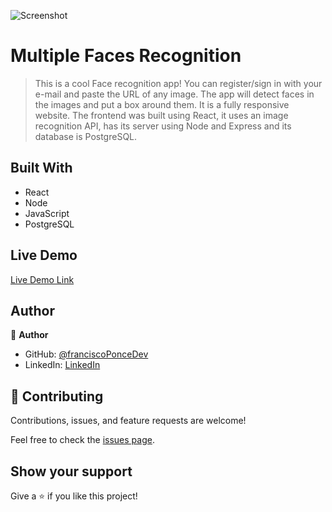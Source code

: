 ![Screenshot](https://user-images.githubusercontent.com/93161838/155183324-84b6401a-f315-4a1a-acd7-270291b7f98e.png)

# Multiple Faces Recognition

> This is a cool Face recognition app! You can register/sign in with your e-mail and paste the URL of any image. The app will detect faces in the images and put a box around them. It is a fully responsive website. The frontend was built using React, it uses an image recognition API, has its server using Node and Express and its database is PostgreSQL.

## Built With

- React
- Node
- JavaScript
- PostgreSQL

## Live Demo

[Live Demo Link](https://multiplefacerecognitionapp.herokuapp.com)


## Author

👤 **Author**

- GitHub: [@franciscoPonceDev](https://github.com/franciscoPonceDev)
- LinkedIn: [LinkedIn](https://www.linkedin.com/in/dev-ponce/)

## 🤝 Contributing

Contributions, issues, and feature requests are welcome!

Feel free to check the [issues page](../../issues/).

## Show your support

Give a ⭐️ if you like this project!
